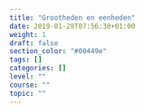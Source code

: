 ```yaml
---
title: "Grootheden en eenheden"
date: 2019-01-28T07:56:38+01:00
weight: 1
draft: false
section_color: "#00449e"
tags: []
categories: []
level: ""
course: ""
topic: ""
---
```


